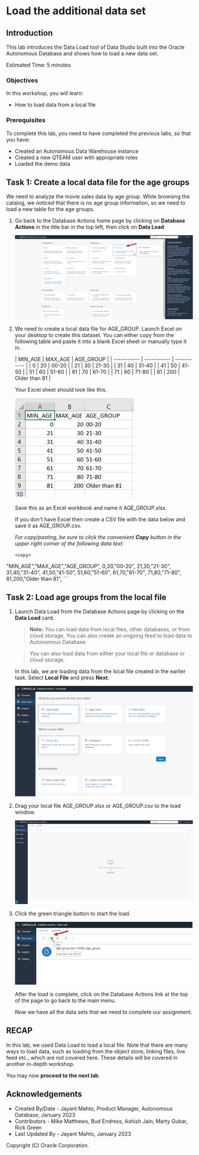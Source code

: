 # Load the additional data set


## Introduction

This lab introduces the Data Load tool of Data Studio built into the Oracle Autonomous Database and shows how to load a new data set.

Estimated Time: 5 minutes

### Objectives

In this workshop, you will learn:
-	How to load data from a local file

### Prerequisites

To complete this lab, you need to have completed the previous labs, so that you have:

- Created an Autonomous Data Warehouse instance
- Created a new QTEAM user with appropriate roles
- Loaded the demo data

## Task 1: Create a local data file for the age groups

We need to analyze the movie sales data by age group. While browsing the catalog,
we noticed that there is no age group information, so we need to load a
new table for the age groups.

1.  Go back to the Database Actions home page by clicking on **Database Actions** 
    in the title bar in the top left, then click on **Data Load**

    ![Screenshot of data load card](images/image8_load_card.png)

2.  We need to create a local data file for AGE\_GROUP. Launch Excel on
    your desktop to create this dataset. You can either copy from the following table
    and paste it into a blank Excel sheet or manually type it in.

    | MIN\_AGE      | MAX\_AGE | AGE\_GROUP |
| ----------- | ----------- | ----------- |
| 0 | 20 |  00-20  | 
| 21 | 30 |  21-30  | 
| 31 | 40 |  31-40  | 
| 41 | 50 |  41-50  | 
| 51 | 60 |  51-60  | 
| 61 | 70 |  61-70  | 
| 71 | 80 |  71-80  | 
| 81 | 200 |  Older than 81  | 

    Your Excel sheet should look like this.

    ![Screenshot of age group data in Excel](images/image9_data_excel.png)

    Save this as an Excel workbook and name it AGE\_GROUP.xlsx.

    If you don't have Excel then create a CSV file with the data below
    and save it as AGE\_GROUP.csv.

    *For copy/pasting, be sure to click the convenient __Copy__ button in the upper right corner of the following data text*: 
    
    ```
    <copy>
"MIN_AGE","MAX_AGE","AGE_GROUP",
0,20,"00-20",
21,30,"21-30",
31,40,"31-40",
41,50,"41-50",
51,60,"51-60",
61,70,"61-70",
71,80,"71-80",
81,200,"Older than 81",
    </copy>
    ```

## Task 2: Load age groups from the local file

1.  Launch Data Load from the Database Actions page by clicking on the **Data Load** card.
    
    >**Note:** You can load data from local files, other databases, or from cloud storage.
    You can also create an ongoing feed to load data to Autonomous Database.
    
    >You can also load data from either your local file or database or
    cloud storage.
    
    In this lab, we are loading data from the local file created in the earlier
    task. Select **Local File** and press **Next**.

    ![Screenshot of load data options](images/image10_load_option.png)

2.  Drag your local file AGE\_GROUP.xlsx or AGE\_GROUP.csv to the load window.

    ![Screenshot of pick file for load](images/image11_load_file.png)

3.  Click the green triangle button to start the load.

    ![Screenshot of start loading file](images/image12_load_file_start.png)
    
    After the load is complete, click on the Database Actions link at the top
    of the page to go back to the main menu.
    
    Now we have all the data sets that we need to complete our assignment.

    

## RECAP

In this lab, we used Data Load to load a local file. Note that there are many ways to load data, such as loading from the object store, linking files, live feed etc., which are not covered here. These details will be covered in another in-depth workshop.

You may now **proceed to the next lab**.

## Acknowledgements

- Created By/Date - Jayant Mahto, Product Manager, Autonomous Database, January 2023
- Contributors - Mike Matthews, Bud Endress, Ashish Jain, Marty Gubar, Rick Green
- Last Updated By - Jayant Mahto, January 2023


Copyright (C)  Oracle Corporation.